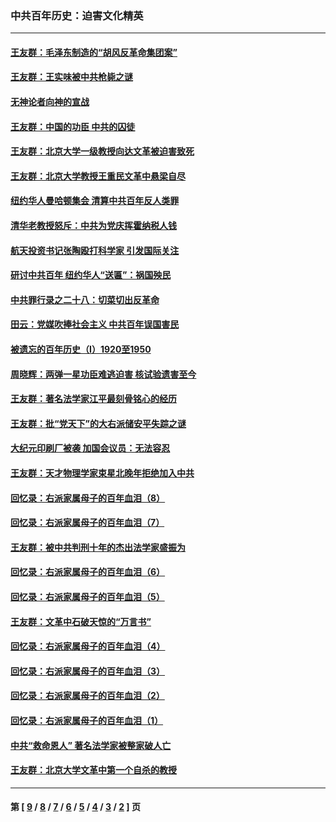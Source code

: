 ### 中共百年历史：迫害文化精英
---
#### [王友群：毛泽东制造的“胡风反革命集团案”](../../pages/nf1176111/n13324909.md?12020430) 
#### [王友群：王实味被中共枪毙之谜](../../pages/nf1176111/n13307502.md?12020430) 
#### [无神论者向神的宣战](../../pages/nf1176111/n13281535.md?12020430) 
#### [王友群：中国的功臣 中共的囚徒](../../pages/nf1176111/n13291790.md?12020430) 
#### [王友群：北京大学一级教授向达文革被迫害致死](../../pages/nf1176111/n13150966.md?12020430) 
#### [王友群：北京大学教授王重民文革中悬梁自尽](../../pages/nf1176111/n13084645.md?12020430) 
#### [纽约华人曼哈顿集会 清算中共百年反人类罪](../../pages/nf1176111/n13084157.md?12020430) 
#### [清华老教授怒斥：中共为党庆挥霍纳税人钱](../../pages/nf1176111/n13071430.md?12020430) 
#### [航天投资书记张陶殴打科学家 引发国际关注](../../pages/nf1176111/n13069132.md?12020430) 
#### [研讨中共百年 纽约华人“送匾”：祸国殃民](../../pages/nf1176111/n13057367.md?12020430) 
#### [中共罪行录之二十八：切菜切出反革命](../../pages/nf1176111/n13030600.md?12020430) 
#### [田云：党媒吹捧社会主义 中共百年误国害民](../../pages/nf1176111/n13006682.md?12020430) 
#### [被遗忘的百年历史（I）1920至1950](../../pages/nf1176111/n12986411.md?12020430) 
#### [周晓辉：两弹一星功臣难逃迫害 核试验遗害至今](../../pages/nf1176111/n12974997.md?12020430) 
#### [王友群：著名法学家江平最刻骨铭心的经历](../../pages/nf1176111/n12970787.md?12020430) 
#### [王友群：批“党天下”的大右派储安平失踪之谜](../../pages/nf1176111/n12954229.md?12020430) 
#### [大纪元印刷厂被袭 加国会议员：无法容忍](../../pages/nf1176111/n12883028.md?12020430) 
#### [王友群：天才物理学家束星北晚年拒绝加入中共](../../pages/nf1176111/n12792913.md?12020430) 
#### [回忆录：右派家属母子的百年血泪（8）](../../pages/nf1176111/n12706196.md?12020430) 
#### [回忆录：右派家属母子的百年血泪（7）](../../pages/nf1176111/n12706191.md?12020430) 
#### [王友群：被中共判刑十年的杰出法学家盛振为](../../pages/nf1176111/n12706141.md?12020430) 
#### [回忆录：右派家属母子的百年血泪（6）](../../pages/nf1176111/n12698863.md?12020430) 
#### [回忆录：右派家属母子的百年血泪（5）](../../pages/nf1176111/n12692515.md?12020430) 
#### [王友群：文革中石破天惊的“万言书”](../../pages/nf1176111/n12690994.md?12020430) 
#### [回忆录：右派家属母子的百年血泪（4）](../../pages/nf1176111/n12686410.md?12020430) 
#### [回忆录：右派家属母子的百年血泪（3）](../../pages/nf1176111/n12683820.md?12020430) 
#### [回忆录：右派家属母子的百年血泪（2）](../../pages/nf1176111/n12679738.md?12020430) 
#### [回忆录：右派家属母子的百年血泪（1）](../../pages/nf1176111/n12678112.md?12020430) 
#### [中共“救命恩人” 著名法学家被整家破人亡](../../pages/nf1176111/n12658168.md?12020430) 
#### [王友群：北京大学文革中第一个自杀的教授](../../pages/nf1176111/n12632697.md?12020430) 

---
#### 第 [ [9](./9.md?12020430) / [8](./8.md?12020430) / [7](./7.md?12020430) / [6](./6.md?12020430) / [5](./5.md?12020430) / [4](./4.md?12020430) / [3](./3.md?12020430) / [2](./2.md?12020430) ] 页
